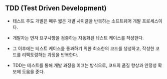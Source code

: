 ## TDD (Test Driven Development)
- 테스트 주도 개발은 매우 짧은 개발 사이클을 반복하는 소프트웨어 개발 프로세스이다.
- 개발자는 먼저 요구사항을 검증하는 자동화된 테스트 케이스를 작성한다.
- 그 이후에는 테스트 케이스를 통과하기 위한 최소한의 코드를 생성하고, 작성한 코드를 리팩토링하는 과정을 반복한다.

- TDD는 테스트를 통해 개발 과정을 이끄는 방식으로, 코드의 품질 향상과 안정성 확보에 도움을 준다.
